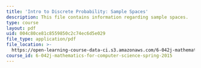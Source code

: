```yaml
---
title: 'Intro to Discrete Probability: Sample Spaces'
description: This file contains information regarding sample spaces.
type: course
layout: pdf
uid: 004c80ce81c8559850c2c74ec6d5e029
file_type: application/pdf
file_location: >-
  https://open-learning-course-data-ci.s3.amazonaws.com/6-042j-mathematics-for-computer-science-spring-2015/004c80ce81c8559850c2c74ec6d5e029_MIT6_042JS15_SampleSpaces.pdf
course_id: 6-042j-mathematics-for-computer-science-spring-2015
---
```

